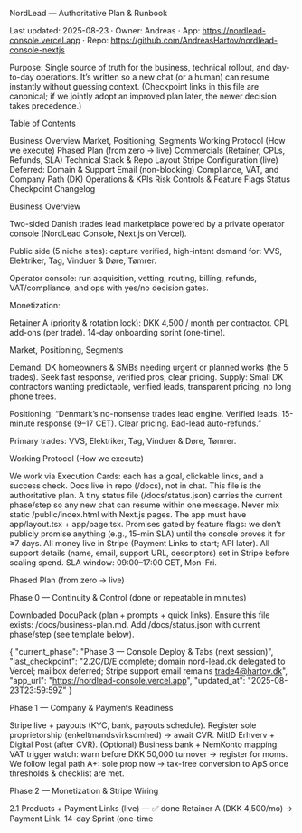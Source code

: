 NordLead — Authoritative Plan & Runbook

Last updated: 2025-08-23 · Owner: Andreas · App: https://nordlead-console.vercel.app · Repo: https://github.com/AndreasHartov/nordlead-console-nextjs

Purpose: Single source of truth for the business, technical rollout, and day-to-day operations. It’s written so a new chat (or a human) can resume instantly without guessing context.
(Checkpoint links in this file are canonical; if we jointly adopt an improved plan later, the newer decision takes precedence.)

Table of Contents

Business Overview
Market, Positioning, Segments
Working Protocol (How we execute)
Phased Plan (from zero → live)
Commercials (Retainer, CPLs, Refunds, SLA)
Technical Stack & Repo Layout
Stripe Configuration (live)
Deferred: Domain & Support Email (non-blocking)
Compliance, VAT, and Company Path (DK)
Operations & KPIs
Risk Controls & Feature Flags
Status Checkpoint
Changelog

Business Overview

Two-sided Danish trades lead marketplace powered by a private operator console (NordLead Console, Next.js on Vercel).

Public side (5 niche sites): capture verified, high-intent demand for: VVS, Elektriker, Tag, Vinduer & Døre, Tømrer.

Operator console: run acquisition, vetting, routing, billing, refunds, VAT/compliance, and ops with yes/no decision gates.

Monetization:

Retainer A (priority & rotation lock): DKK 4,500 / month per contractor.
CPL add-ons (per trade).
14-day onboarding sprint (one-time).

Market, Positioning, Segments

Demand: DK homeowners & SMBs needing urgent or planned works (the 5 trades). Seek fast response, verified pros, clear pricing.
Supply: Small DK contractors wanting predictable, verified leads, transparent pricing, no long phone trees.

Positioning: “Denmark’s no-nonsense trades lead engine. Verified leads. 15-minute response (9–17 CET). Clear pricing. Bad-lead auto-refunds.”

Primary trades: VVS, Elektriker, Tag, Vinduer & Døre, Tømrer.

Working Protocol (How we execute)

We work via Execution Cards: each has a goal, clickable links, and a success check.
Docs live in repo (/docs), not in chat. This file is the authoritative plan.
A tiny status file (/docs/status.json) carries the current phase/step so any new chat can resume within one message.
Never mix static /public/index.html with Next.js pages. The app must have app/layout.tsx + app/page.tsx.
Promises gated by feature flags: we don’t publicly promise anything (e.g., 15-min SLA) until the console proves it for ≥7 days.
All money live in Stripe (Payment Links to start; API later).
All support details (name, email, support URL, descriptors) set in Stripe before scaling spend.
SLA window: 09:00–17:00 CET, Mon–Fri.

Phased Plan (from zero → live)

Phase 0 — Continuity & Control (done or repeatable in minutes)

Downloaded DocuPack (plan + prompts + quick links).
Ensure this file exists: /docs/business-plan.md.
Add /docs/status.json with current phase/step (see template below).

{
  "current_phase": "Phase 3 — Console Deploy & Tabs (next session)",
  "last_checkpoint": "2.2C/D/E complete; domain nord-lead.dk delegated to Vercel; mailbox deferred; Stripe support email remains trade4@hartov.dk",
  "app_url": "https://nordlead-console.vercel.app",
  "updated_at": "2025-08-23T23:59:59Z"
}

Phase 1 — Company & Payments Readiness

Stripe live + payouts (KYC, bank, payouts schedule).
Register sole proprietorship (enkeltmandsvirksomhed) → await CVR.
MitID Erhverv + Digital Post (after CVR).
(Optional) Business bank + NemKonto mapping.
VAT trigger watch: warn before DKK 50,000 turnover → register for moms.
We follow legal path A+: sole prop now → tax-free conversion to ApS once thresholds & checklist are met.

Phase 2 — Monetization & Stripe Wiring

2.1 Products + Payment Links (live) — ✅ done
Retainer A (DKK 4,500/mo) → Payment Link.
14-day Sprint (one-time
